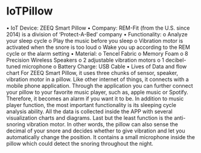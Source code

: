 # IoTPillow
•	IoT Device: ZEEQ Smart Pillow
•	Company: REM-Fit (from the U.S. since 2014) is a division of ‘Protect-A-Bed’ company
•	Functionality:
o	Analyze your sleep cycle
o	Play the music before you sleep
o	Vibration motor is activated when the snore is too loud
o	Wake you up according to the REM cycle or the alarm setting
•	Material:
o	Tencel Fabric
o	Memory Foam
o	8 Precision Wireless Speakers
o	2 adjustable vibration motors
o	1 decibel-tuned microphone
o	Battery Charge: USB Cable 
•	Lives of Data and flow chart
For ZEEQ Smart Pillow, it uses three chunks of sensor, speaker, vibration motor in a pillow. Like other internet of things, it connects with a mobile phone application. Through the application you can further connect your pillow to your favorite music player, such as, apple music or Spotify. Therefore, it becomes an alarm if you want it to be. In addition to music player function, the most important functionality is its sleeping cycle analysis ability. All the data is collected inside the APP with several visualization charts and diagrams.
Last but the least function is the anti-snoring vibration motor. In other words, the pillow can also sense the decimal of your snore and decides whether to give vibration and let you automatically change the position. It contains a small microphone inside the pillow which could detect the snoring throughout the night.
